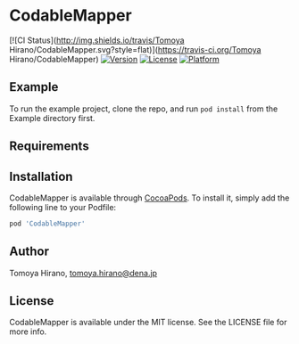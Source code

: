 # CodableMapper

[![CI Status](http://img.shields.io/travis/Tomoya Hirano/CodableMapper.svg?style=flat)](https://travis-ci.org/Tomoya Hirano/CodableMapper)
[![Version](https://img.shields.io/cocoapods/v/CodableMapper.svg?style=flat)](http://cocoapods.org/pods/CodableMapper)
[![License](https://img.shields.io/cocoapods/l/CodableMapper.svg?style=flat)](http://cocoapods.org/pods/CodableMapper)
[![Platform](https://img.shields.io/cocoapods/p/CodableMapper.svg?style=flat)](http://cocoapods.org/pods/CodableMapper)

## Example

To run the example project, clone the repo, and run `pod install` from the Example directory first.

## Requirements

## Installation

CodableMapper is available through [CocoaPods](http://cocoapods.org). To install
it, simply add the following line to your Podfile:

```ruby
pod 'CodableMapper'
```

## Author

Tomoya Hirano, tomoya.hirano@dena.jp

## License

CodableMapper is available under the MIT license. See the LICENSE file for more info.

